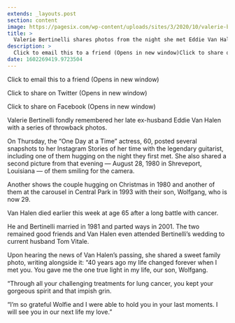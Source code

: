 ```yaml
--- 
extends: _layouts.post 
section: content 
image: https://pagesix.com/wp-content/uploads/sites/3/2020/10/valerie-bertinelli.jpg?quality=90&strip=all&w=1200 
title: > 
  Valerie Bertinelli shares photos from the night she met Eddie Van Halen 
description: > 
  Click to email this to a friend (Opens in new window)Click to share on Twitter (Opens in new window)Click to share on Facebook (Opens in new window)Valerie Bertinelli fondly remembered her late ex-husband Eddie Van Halen with a series of throwback photos.She also shared a second picture from that evening — August 28, 1980 in Shreveport, Louisiana — of them smiling for the camera.Van Halen died earlier this week at age 65 after a long battle with cancer.The two remained good friends and Van Halen even attended Bertinelli’s wedding to current husband Tom Vitale.Upon hearing the news of Van Halen’s passing, she shared a sweet family photo, writing alongside it: “40 years ago my life changed forever when I met you. 
date: 1602269419.9723504 
--- 
```

Click to email this to a friend (Opens in new window)

Click to share on Twitter (Opens in new window)

Click to share on Facebook (Opens in new window)

Valerie Bertinelli fondly remembered her late ex-husband Eddie Van Halen with a series of throwback photos.

On Thursday, the “One Day at a Time” actress, 60, posted several snapshots to her Instagram Stories of her time with the legendary guitarist, including one of them hugging on the night they first met. She also shared a second picture from that evening — August 28, 1980 in Shreveport, Louisiana — of them smiling for the camera.

Another shows the couple hugging on Christmas in 1980 and another of them at the carousel in Central Park in 1993 with their son, Wolfgang, who is now 29.

Van Halen died earlier this week at age 65 after a long battle with cancer.

He and Bertinelli married in 1981 and parted ways in 2001. The two remained good friends and Van Halen even attended Bertinelli’s wedding to current husband Tom Vitale.

Upon hearing the news of Van Halen’s passing, she shared a sweet family photo, writing alongside it: “40 years ago my life changed forever when I met you. You gave me the one true light in my life, our son, Wolfgang.

“Through all your challenging treatments for lung cancer, you kept your gorgeous spirit and that impish grin.

“I’m so grateful Wolfie and I were able to hold you in your last moments. I will see you in our next life my love.”